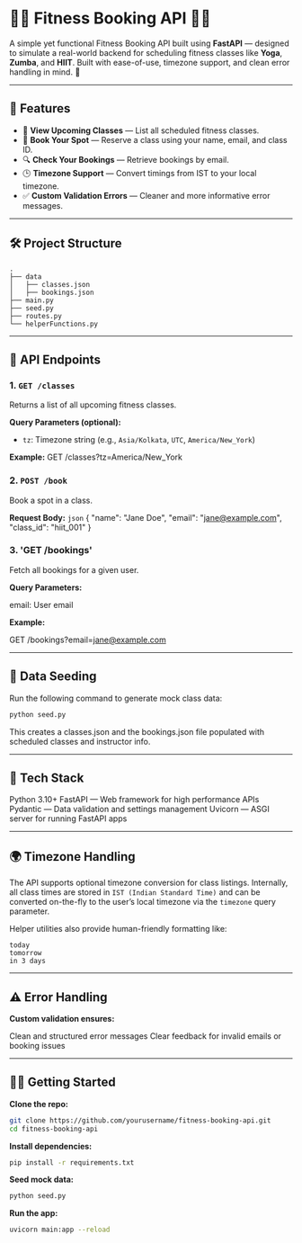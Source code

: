 # 🧘‍♀️ Fitness Booking API 🏋️‍♂️

A simple yet functional Fitness Booking API built using **FastAPI** — designed to simulate a real-world backend for scheduling fitness classes like **Yoga**, **Zumba**, and **HIIT**. Built with ease-of-use, timezone support, and clean error handling in mind. 💪

---

## 🚀 Features

- 📅 **View Upcoming Classes** — List all scheduled fitness classes.
- 📝 **Book Your Spot** — Reserve a class using your name, email, and class ID.
- 🔍 **Check Your Bookings** — Retrieve bookings by email.
- 🕒 **Timezone Support** — Convert timings from IST to your local timezone.
- ✅ **Custom Validation Errors** — Cleaner and more informative error messages.

---

## 🛠️ Project Structure

```
.
├── data
│   ├── classes.json
│   ├── bookings.json
├── main.py
├── seed.py
├── routes.py
└── helperFunctions.py
```


---

## 📌 API Endpoints

### 1. `GET /classes`

Returns a list of all upcoming fitness classes.

**Query Parameters (optional):**
- `tz`: Timezone string (e.g., `Asia/Kolkata`, `UTC`, `America/New_York`)

**Example:**
GET /classes?tz=America/New_York


### 2. `POST /book`

Book a spot in a class.

**Request Body:**
`json`
{
  "name": "Jane Doe",
  "email": "jane@example.com",
  "class_id": "hiit_001"
}


### 3. 'GET /bookings'

Fetch all bookings for a given user.

**Query Parameters:**

email: User email

**Example:**

GET /bookings?email=jane@example.com


---

## 🧪 Data Seeding

Run the following command to generate mock class data:

```bash
python seed.py
```
This creates a classes.json and the bookings.json file populated with scheduled classes and instructor info.


---

## 🔧 Tech Stack
Python 3.10+
FastAPI — Web framework for high performance APIs
Pydantic — Data validation and settings management
Uvicorn — ASGI server for running FastAPI apps


---

## 🌍 Timezone Handling

The API supports optional timezone conversion for class listings. Internally, all class times are stored in `IST (Indian Standard Time)` and can be converted on-the-fly to the user’s local timezone via the `timezone` query parameter.

Helper utilities also provide human-friendly formatting like:
```
today
tomorrow
in 3 days
```

---

## ⚠️ Error Handling

**Custom validation ensures:**

Clean and structured error messages
Clear feedback for invalid emails or booking issues


---

## 🧑‍💻 Getting Started

**Clone the repo:**

```bash
git clone https://github.com/yourusername/fitness-booking-api.git
cd fitness-booking-api
```

**Install dependencies:**

```bash
pip install -r requirements.txt
```

**Seed mock data:**

```bash
python seed.py
```

**Run the app:**

```bash
uvicorn main:app --reload
```
